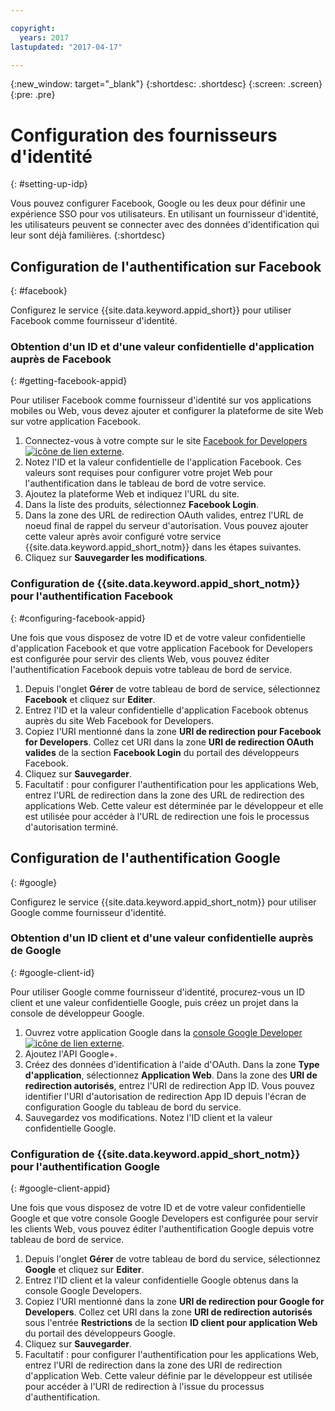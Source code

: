 ```yaml
---

copyright:
  years: 2017
lastupdated: "2017-04-17"

---
```


{:new_window: target="_blank"}
{:shortdesc: .shortdesc}
{:screen: .screen}
{:pre: .pre}

# Configuration des fournisseurs d'identité
{: #setting-up-idp}

Vous pouvez configurer Facebook, Google ou les deux pour définir une expérience SSO pour vos utilisateurs. En utilisant un fournisseur d'identité, les utilisateurs peuvent se connecter avec des
données d'identification qui leur sont déjà familières.
{:shortdesc}


## Configuration de l'authentification sur Facebook
{: #facebook}

Configurez le service {{site.data.keyword.appid_short}} pour utiliser Facebook comme fournisseur d'identité.

<!--- ### Sequence diagram
{: #facebook-sequence-diagram}--->

### Obtention d'un ID et d'une valeur confidentielle d'application auprès de Facebook
{: #getting-facebook-appid}

Pour utiliser Facebook comme fournisseur d'identité sur vos applications mobiles ou Web, vous devez ajouter et configurer la plateforme de site Web sur votre application Facebook.

1. Connectez-vous à votre compte sur le site <a href="https://developers.facebook.com/docs/apps/register" target="_blank">Facebook for
Developers<img src="../../icons/launch-glyph.svg" alt="icône de lien externe"></a>.
2. Notez l'ID et la valeur confidentielle de l'application Facebook. Ces valeurs sont requises pour configurer votre projet Web pour l'authentification dans le tableau de bord de votre service.
3. Ajoutez la plateforme Web et indiquez l'URL du site.
4. Dans la liste des produits, sélectionnez **Facebook Login**.
5. Dans la zone des URL de redirection OAuth valides, entrez l'URL de noeud final de rappel du serveur d'autorisation. Vous pouvez ajouter cette valeur après avoir configuré votre service {{site.data.keyword.appid_short_notm}} dans les étapes suivantes.
6. Cliquez sur **Sauvegarder les modifications**.

### Configuration de {{site.data.keyword.appid_short_notm}} pour l'authentification Facebook
{: #configuring-facebook-appid}

Une fois que vous disposez de votre ID et de votre valeur confidentielle d'application Facebook et que votre application Facebook for Developers est configurée pour servir des clients Web, vous pouvez éditer l'authentification Facebook depuis votre tableau de bord de service.

1. Depuis l'onglet **Gérer** de votre tableau de bord de service, sélectionnez **Facebook** et cliquez sur **Editer**.
2. Entrez l'ID et la valeur confidentielle d'application Facebook obtenus auprès du site Web Facebook for Developers.
3. Copiez l'URI mentionné dans la zone **URI de redirection pour Facebook for Developers**. Collez cet URI dans la zone **URI de redirection OAuth valides** de la section **Facebook Login** du portail des développeurs Facebook.
4. Cliquez sur **Sauvegarder**.
5. Facultatif : pour configurer l'authentification pour les applications Web, entrez l'URL de redirection dans la zone des URL de redirection des applications Web. Cette valeur est déterminée par
le développeur et elle est utilisée pour accéder à l'URL de redirection une fois le processus d'autorisation terminé.


## Configuration de l'authentification Google
{: #google}

Configurez le service {{site.data.keyword.appid_short_notm}} pour utiliser Google comme fournisseur d'identité.

<!--- ### Sequence diagram
{: #google-sequence-diagram}--->

### Obtention d'un ID client et d'une valeur confidentielle auprès de Google
{: #google-client-id}

Pour utiliser Google comme fournisseur d'identité, procurez-vous un ID client et une valeur confidentielle Google, puis créez un projet dans la console de développeur Google.

1. Ouvrez votre application Google dans la <a href="https://console.developers.google.com/apis/library" target="_blank">console Google Developer<img src="../../icons/launch-glyph.svg" alt="icône de lien externe"></a>.
2. Ajoutez l'API Google+.
3. Créez des données d'identification à l'aide d'OAuth. Dans la zone **Type d'application**, sélectionnez **Application Web**. Dans la zone des **URI de redirection autorisés**, entrez l'URI de redirection App ID. Vous pouvez identifier l'URI d'autorisation de redirection App ID depuis l'écran de configuration Google du tableau de bord du service.
4. Sauvegardez vos modifications. Notez l'ID client et la valeur confidentielle Google.



### Configuration de {{site.data.keyword.appid_short_notm}} pour l'authentification Google
{: #google-client-appid}

Une fois que vous disposez de votre ID et de votre valeur confidentielle Google et que votre console Google Developers est configurée pour servir les clients Web, vous pouvez éditer l'authentification Google depuis votre tableau de bord de service.

1. Depuis l'onglet **Gérer** de votre tableau de bord du service, sélectionnez **Google** et cliquez sur **Editer**.
3. Entrez l'ID client et la valeur confidentielle Google obtenus dans la console Google Developers.
4. Copiez l'URI mentionné dans la zone **URI de redirection pour Google for Developers**. Collez cet URI dans la zone **URI de redirection autorisés** sous l'entrée **Restrictions** de la section **ID client pour application Web** du portail des développeurs Google.
5. Cliquez sur **Sauvegarder**.
6. Facultatif : pour configurer l'authentification pour les applications Web, entrez l'URI de redirection dans la zone des URI de redirection d'application Web. Cette valeur définie par le développeur est utilisée pour accéder à l'URI de redirection à l'issue du processus d'authentification.



<!---[## Bring your own OAuth2/OIDC identity provider
{: #oauth2}

### About
{: #oauth2-about}
### Sequence diagram
{: #oauth2-sequence-diagram}
### Configuring AppID for BYOIDP OAuth2 authentication
{: #oauth2-appid} SHAWNA: Is this Interconnect?]--->

